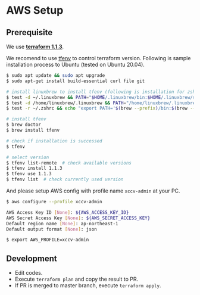 # AWS Setup

## Prerequisite

We use [**terraform 1.1.3**](https://github.com/hashicorp/terraform/releases).

We recomend to use [tfenv](https://github.com/tfutils/tfenv) to control terraform version. Following is sample installation process to Ubuntu (tested on Ubuntu 20.04).

```bash
$ sudo apt update && sudo apt upgrade
$ sudo apt-get install build-essential curl file git

# install linuxbrew to install tfenv (following is installation for zsh)
$ test -d ~/.linuxbrew && PATH="$HOME/.linuxbrew/bin:$HOME/.linuxbrew/sbin:$PATH"
$ test -d /home/linuxbrew/.linuxbrew && PATH="/home/linuxbrew/.linuxbrew/bin:/home/linuxbrew/.linuxbrew/sbin:$PATH"
$ test -r ~/.zshrc && echo "export PATH='$(brew --prefix)/bin:$(brew --prefix)/sbin'":'"$PATH"' >>~/.zshrc

# install tfenv
$ brew doctor
$ brew install tfenv

# check if installation is successed
$ tfenv

# select version
$ tfenv list-remote  # check available versions 
$ tfenv install 1.1.3
$ tfenv use 1.1.3
$ tfenv list  # check currently used version 
```

And please setup AWS config with profile name `xccv-admin` at your PC.

```bash
$ aws configure --profile xccv-admin

AWS Access Key ID [None]: ${AWS_ACCESS_KEY_ID}
AWS Secret Access Key [None]: ${AWS_SECRET_ACCESS_KEY}
Default region name [None]: ap-northeast-1
Default output format [None]: json

$ export AWS_PROFILE=xccv-admin
```

## Development

- Edit codes.
- Execute `terraform plan` and copy the result to PR.
- If PR is merged to master branch, execute `terraform apply`.